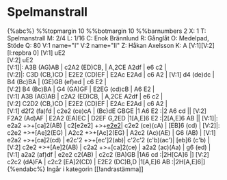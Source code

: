 # Spelmanstrall

{%abc%}
%%topmargin 10
%%botmargin 10
%%barnumbers 2
X: 1
T: Spelmanstrall
M: 2/4
L: 1/16
C: Enok Brännlund
R: Gånglåt
O: Medelpad, Stöde
Q: 80
V:1 name="I"
V:2 name="II"
Z: Håkan Axelsson
K: A
[V:1][V:2][I:repbra 0]
[V:1] uE2 \
[V:2] uE2 \
[V:1]|: A3B     (AG)AB    | c2A2         (ED)CB,  | A,2CE   A2df     | e6     c2   |  
[V:2]|: C3D     (CB,)CD   | E2E2         (CD)EF   | E2Ac    E2Ad     | c6     A2   | 
[V:1]   d4      (de)dc    | B4           (Bc)BA   | (GE)GB (ef)ed    | c6     E2   |  
[V:2]   B4      (Bc)BA    | G4           (GA)GF   | E2EG   (cd)cB    | A6     E2   |  
[V:1]   A3B     (AG)AB    | c2A2         (ED)CB,  | A,2CE   A2df     | e6     c2   |  
[V:2]   C2D2    (CB,)CD   | E2E2         (CD)EF   | E2Ac    E2Ad     | c6     A2   |  
[V:1]   d2f2    (fa)fd    | c2e2         (ce)cA   | (Bc)dE  GBGE     |1 A6    E2  :|2 A6    cd ||
[V:2]   F2A2    (Ad)AF    | E2A2         (EA)EC   | D2EF    G,2ED    |1[A,E]6 E2  :|2[A,E]6 AB ||
[V:1]|: e2a2 +>+[ca]2(AB) | c2[e2e2] +>+[e2e2](AB)| c2e2   (ce)(cA)  | [EB]6 (cd)  |
[V:2]|: c2e2 +>+[Ae]2(EG) | A2c2     +>+[Ac]2(EG) | A2c2   (Ac)(AE)  | G6    (AB)  |
[V:1]   e2a2 +>+[ca]2(cd) | e2c'2    +>+[ec']2(ab)| c'2c'2 (c'b)(ac')| [eb]6 (c'b) |
[V:2]   c2e2 +>+[Ae]2(AB) | c2a2     +>+[ca]2(ce) | a2a2   (ac)(Aa)  | g6    (ed)  |
[V:1]   a2a2    (af)df    | e2e2         c2(AB)   | c2c2   (BA)GB    |1A6     cd  :|2H[CA]6 |]
[V:2]   c2c2    (dA)FA    | c2c2        [EA]2(CD) | E2E2   (DC)B,D   |1[A,E]6 AB  :|2H[A,E]6|]
{%endabc%}
Ingår i kategorin [[!andrastämma]]
